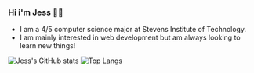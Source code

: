 ### Hi i'm Jess 👩‍💻

- I am a 4/5 computer science major at Stevens Institute of Technology.
- I am mainly interested in web development but am always looking to learn new things!

![Jess's GitHub stats](https://github-readme-stats.vercel.app/api?username=jessicavalenzuela&show_icons=true&theme=synthwave)
![Top Langs](https://github-readme-stats.vercel.app/api/top-langs/?username=jessicavalenzuela&layout=compact&theme=synthwave)
